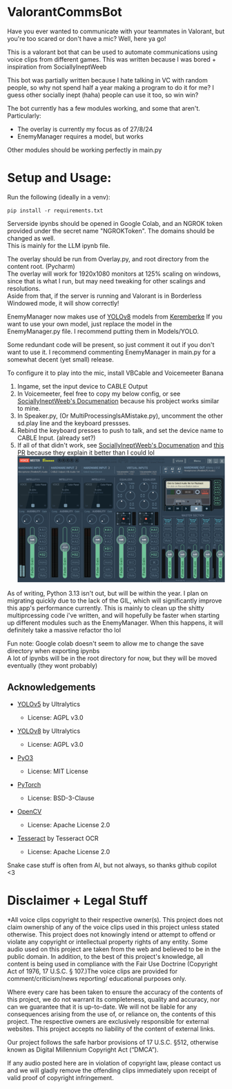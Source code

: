 # ValorantCommsBot

Have you ever wanted to communicate with your teammates in Valorant, but you're too scared or don't have a mic? Well, here ya go!

This is a valorant bot that can be used to automate communications using voice clips from different games.
This was written because I was bored + inspiration from SociallyIneptWeeb

This bot was partially written because I hate talking in VC with random people, so why not spend half a year making a program to do it for me?
I guess other socially inept (haha) people can use it too, so win win?

The bot currently has a few modules working, and some that aren't. Particularly:
- The overlay is currently my focus as of 27/8/24
- EnemyManager requires a model, but works

Other modules should be working perfectly in main.py

# Setup and Usage:

Run the following (ideally in a venv):
```
pip install -r requirements.txt
```

Serverside ipynbs should be opened in Google Colab, and an NGROK token provided under the secret name "NGROKToken". The domains should be changed as well.   
This is mainly for the LLM ipynb file.

The overlay should be run from Overlay.py, and root directory from the content root. (Pycharm)   
The overlay will work for 1920x1080 monitors at 125% scaling on windows, since that is what I run, but may need tweaking for other scalings and resolutions.   
Aside from that, if the server is running and Valorant is in Borderless Windowed mode, it will show correctly!

EnemyManager now makes use of [YOLOv8](https://github.com/ultralytics/ultralytics) models from [Keremberke](https://huggingface.co/keremberke/yolov8m-valorant-detection)
If you want to use your own model, just replace the model in the EnemyManager.py file. I recommend putting them in Models/YOLO.

Some redundant code will be present, so just comment it out if you don't want to use it. I recommend commenting EnemyManager in main.py for a somewhat decent (yet small) release.

To configure it to play into the mic, install VBCable and Voicemeeter Banana
1. Ingame, set the input device to CABLE Output
2. In Voicemeeter, feel free to copy my below config, or see [SociallyIneptWeeb's Documenation](https://github.com/SociallyIneptWeeb/LanguageLeapAI/blob/main/docs/AUDIO.md) because his probject works similar to mine.
3. In Speaker.py, (Or MultiProcessingIsAMistake.py), uncomment the other sd.play line and the keyboard pressses.
4. Rebind the keyboard presses to push to talk, and set the device name to CABLE Input. (already set?)
5. If all of that didn't work, see [SociallyIneptWeeb's Documenation](https://github.com/SociallyIneptWeeb/LanguageLeapAI/blob/main/docs/AUDIO.md) and [this PR](https://github.com/SociallyIneptWeeb/LanguageLeapAI/pull/105/) because they explain it better than I could lol
![Voicemeeter.png](Voicemeeter.png)

As of writing, Python 3.13 isn't out, but will be within the year. I plan on migrating quickly due to the lack of the GIL, which will significantly improve this app's performance currently.
This is mainly to clean up the shitty multiprcessing code i've written, and will hopefully be faster when starting up different modules such as the EnemyManager. When this happens, it will definitely take a massive refactor tho lol


Fun note: Google colab doesn't seem to allow me to change the save directory when exporting ipynbs   
A lot of ipynbs will be in the root directory for now, but they will be moved eventually (they wont probably)


## Acknowledgements

- [YOLOv5](https://github.com/ultralytics/yolov5) by Ultralytics
  - License: AGPL v3.0
  
- [YOLOv8](https://github.com/ultralytics/ultralytics) by Ultralytics
  - License: AGPL v3.0

- [PyO3](https://github.com/PyO3/pyo3) 
  - License: MIT License

- [PyTorch](https://pytorch.org/)
  - License: BSD-3-Clause

- [OpenCV](https://opencv.org/)
  - License: Apache License 2.0

- [Tesseract](https://github.com/tesseract-ocr/tesseract) by Tesseract OCR
  - License: Apache License 2.0

Snake case stuff is often from AI, but not always, so thanks github copilot <3


# Disclaimer + Legal Stuff


*All voice clips copyright to their respective owner(s). This project does not claim 
ownership of any of the voice clips used in this project unless stated otherwise. 
This project does not knowingly intend or attempt to offend or violate any 
copyright or intellectual property rights of any entity. Some audio used on this 
project are taken from the web and believed to be in the public domain. In addition, 
to the best of this project's knowledge, all content is being used in compliance with the Fair Use Doctrine (Copyright Act of 1976, 
17 U.S.C. § 107.)The voice clips are provided for comment/criticism/news reporting/
educational purposes only.


Where every care has been taken to ensure the accuracy of the contents of this 
project, we do not warrant its completeness, quality and accuracy, nor can we 
guarantee that it is up-to-date. We will not be liable for any consequences 
arising from the use of, or reliance on, the contents of this project. The 
respective owners are exclusively responsible for external websites. This 
project accepts no liability of the content of external links.


Our project follows the safe harbor provisions of 17 U.S.C. §512, otherwise 
known as Digital Millennium Copyright Act (“DMCA”).


If any audio posted here are in violation of copyright law, please contact 
us and we will gladly remove the offending clips immediately upon receipt 
of valid proof of copyright infringement.
